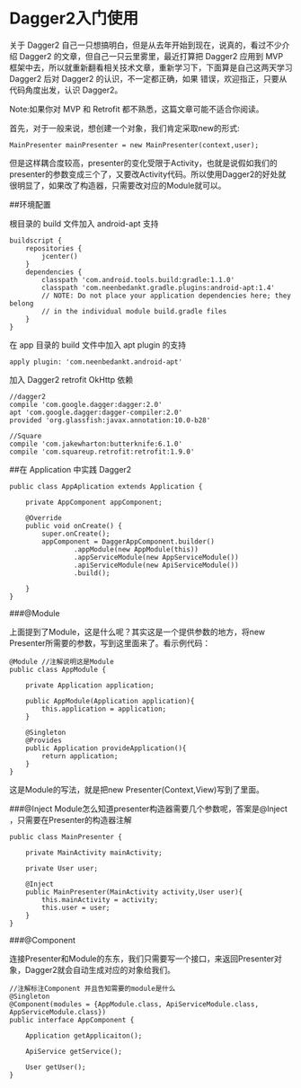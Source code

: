 # Dagger2入门使用

关于 Dagger2 自己一只想搞明白，但是从去年开始到现在，说真的，看过不少介绍 Dagger2 的文章，但自己一只云里雾里，最近打算把 Dagger2 应用到 MVP 框架中去，所以就重新翻看相关技术文章，重新学习下，下面算是自己这两天学习 Dagger2 后对 Dagger2 的认识，不一定都正确，如果 错误，欢迎指正，只要从代码角度出发，认识 Dagger2。

Note:如果你对 MVP 和 Retrofit 都不熟悉，这篇文章可能不适合你阅读。

首先，对于一般来说，想创建一个对象，我们肯定采取new的形式:

	MainPresenter mainPresenter = new MainPresenter(context,user);
但是这样耦合度较高，presenter的变化受限于Activity，也就是说假如我们的presenter的参数变成三个了，又要改Activity代码。所以使用Dagger2的好处就很明显了，如果改了构造器，只需要改对应的Module就可以。

##环境配置

根目录的 build 文件加入 android-apt 支持

	buildscript {
	    repositories {
	        jcenter()
	    }
	    dependencies {
	        classpath 'com.android.tools.build:gradle:1.1.0'
	        classpath 'com.neenbedankt.gradle.plugins:android-apt:1.4'
	        // NOTE: Do not place your application dependencies here; they belong
	        // in the individual module build.gradle files
	    }
    }

在 app 目录的 build 文件中加入 apt plugin 的支持

	apply plugin: 'com.neenbedankt.android-apt'
加入 Dagger2 retrofit OkHttp 依赖

	//dagger2
	compile 'com.google.dagger:dagger:2.0'
	apt 'com.google.dagger:dagger-compiler:2.0'
	provided 'org.glassfish:javax.annotation:10.0-b28'
	
	//Square
	compile 'com.jakewharton:butterknife:6.1.0'
	compile 'com.squareup.retrofit:retrofit:1.9.0'

##在 Application 中实践 Dagger2

	public class AppAplication extends Application {
	
	    private AppComponent appComponent;
	
	    @Override
	    public void onCreate() {
	        super.onCreate();
	        appComponent = DaggerAppComponent.builder()
	                .appModule(new AppModule(this))
	                .appServiceModule(new AppServiceModule())
	                .apiServiceModule(new ApiServiceModule())
	                .build();
	
	    }
	}

###@Module

上面提到了Module，这是什么呢？其实这是一个提供参数的地方，将new Presenter所需要的参数，写到这里面来了。看示例代码：

	@Module //注解说明这是Module
	public class AppModule {

    	private Application application;

	    public AppModule(Application application){
	        this.application = application;
	    }

	    @Singleton
	    @Provides
	    public Application provideApplication(){
	        return application;
	    }
	}
这是Module的写法，就是把new Presenter(Context,View)写到了里面。

###@Inject
Module怎么知道presenter构造器需要几个参数呢，答案是@Inject ，只需要在Presenter的构造器注解

	public class MainPresenter {

	    private MainActivity mainActivity;
	
	    private User user;

	    @Inject
	    public MainPresenter(MainActivity activity,User user){
	        this.mainActivity = activity;
	        this.user = user;
	    }
	}

###@Component

连接Presenter和Module的东东，我们只需要写一个接口，来返回Presenter对象，Dagger2就会自动生成对应的对象给我们。

	//注解标注Component 并且告知需要的module是什么
	@Singleton
	@Component(modules = {AppModule.class, ApiServiceModule.class, AppServiceModule.class})
	public interface AppComponent {
	
	    Application getApplicaiton();
	
	    ApiService getService();
	
	    User getUser();
	}

